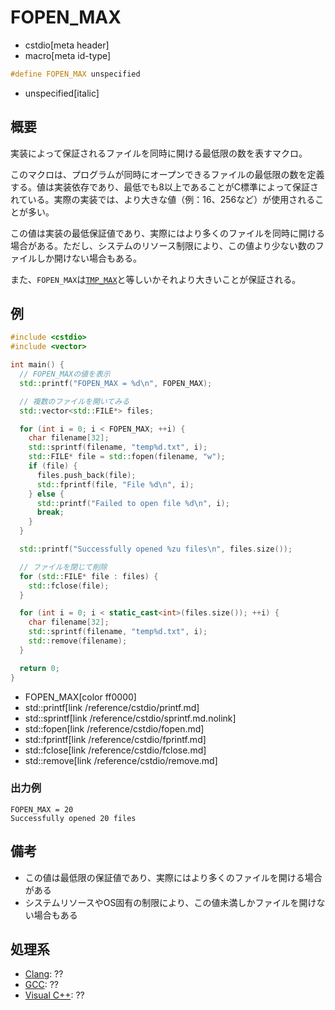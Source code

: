 # FOPEN_MAX
* cstdio[meta header]
* macro[meta id-type]

```cpp
#define FOPEN_MAX unspecified
```
* unspecified[italic]

## 概要
実装によって保証されるファイルを同時に開ける最低限の数を表すマクロ。

このマクロは、プログラムが同時にオープンできるファイルの最低限の数を定義する。値は実装依存であり、最低でも8以上であることがC標準によって保証されている。実際の実装では、より大きな値（例：16、256など）が使用されることが多い。

この値は実装の最低保証値であり、実際にはより多くのファイルを同時に開ける場合がある。ただし、システムのリソース制限により、この値より少ない数のファイルしか開けない場合もある。

また、`FOPEN_MAX`は[`TMP_MAX`](/reference/cstdio/tmp_max.md.nolink)と等しいかそれより大きいことが保証される。

## 例
```cpp example
#include <cstdio>
#include <vector>

int main() {
  // FOPEN_MAXの値を表示
  std::printf("FOPEN_MAX = %d\n", FOPEN_MAX);

  // 複数のファイルを開いてみる
  std::vector<std::FILE*> files;

  for (int i = 0; i < FOPEN_MAX; ++i) {
    char filename[32];
    std::sprintf(filename, "temp%d.txt", i);
    std::FILE* file = std::fopen(filename, "w");
    if (file) {
      files.push_back(file);
      std::fprintf(file, "File %d\n", i);
    } else {
      std::printf("Failed to open file %d\n", i);
      break;
    }
  }

  std::printf("Successfully opened %zu files\n", files.size());

  // ファイルを閉じて削除
  for (std::FILE* file : files) {
    std::fclose(file);
  }

  for (int i = 0; i < static_cast<int>(files.size()); ++i) {
    char filename[32];
    std::sprintf(filename, "temp%d.txt", i);
    std::remove(filename);
  }

  return 0;
}
```
* FOPEN_MAX[color ff0000]
* std::printf[link /reference/cstdio/printf.md]
* std::sprintf[link /reference/cstdio/sprintf.md.nolink]
* std::fopen[link /reference/cstdio/fopen.md]
* std::fprintf[link /reference/cstdio/fprintf.md]
* std::fclose[link /reference/cstdio/fclose.md]
* std::remove[link /reference/cstdio/remove.md]

### 出力例
```
FOPEN_MAX = 20
Successfully opened 20 files
```

## 備考
- この値は最低限の保証値であり、実際にはより多くのファイルを開ける場合がある
- システムリソースやOS固有の制限により、この値未満しかファイルを開けない場合もある

## 処理系

- [Clang](/implementation.md#clang): ??
- [GCC](/implementation.md#gcc): ??
- [Visual C++](/implementation.md#visual_cpp): ??